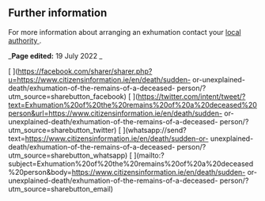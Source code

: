 ##  Further information

For more information about arranging an exhumation contact your [ local
authority ](https://www.gov.ie/en/publication/942f74-local-authorities/) .

_**Page edited:** 19 July 2022 _

[
](https://facebook.com/sharer/sharer.php?u=https://www.citizensinformation.ie/en/death/sudden-
or-unexplained-death/exhumation-of-the-remains-of-a-deceased-
person/?utm_source=sharebutton_facebook) [
](https://twitter.com/intent/tweet/?text=Exhumation%20of%20the%20remains%20of%20a%20deceased%20person&url=https://www.citizensinformation.ie/en/death/sudden-
or-unexplained-death/exhumation-of-the-remains-of-a-deceased-
person/?utm_source=sharebutton_twitter) [
](whatsapp://send?text=https://www.citizensinformation.ie/en/death/sudden-or-
unexplained-death/exhumation-of-the-remains-of-a-deceased-
person/?utm_source=sharebutton_whatsapp) [
](mailto:?subject=Exhumation%20of%20the%20remains%20of%20a%20deceased%20person&body=https://www.citizensinformation.ie/en/death/sudden-
or-unexplained-death/exhumation-of-the-remains-of-a-deceased-
person/?utm_source=sharebutton_email) [ ](javascript:void\(0\))
